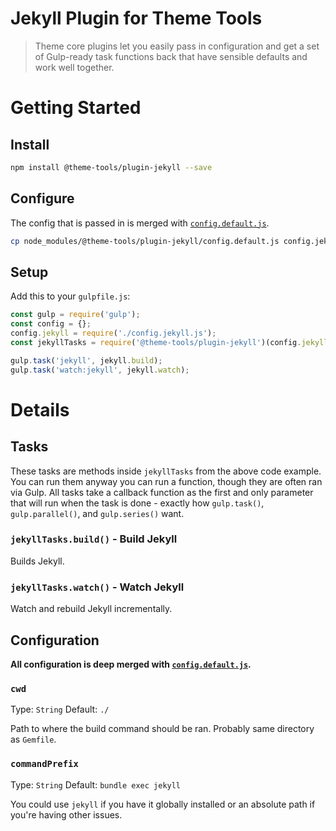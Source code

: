 # Jekyll Plugin for Theme Tools

> Theme core plugins let you easily pass in configuration and get a set of Gulp-ready task functions back that have sensible defaults and work well together.

# Getting Started

## Install

```bash
npm install @theme-tools/plugin-jekyll --save
```

## Configure

The config that is passed in is merged with [`config.default.js`](config.default.js).

```bash
cp node_modules/@theme-tools/plugin-jekyll/config.default.js config.jekyll.js
```

## Setup

Add this to your `gulpfile.js`:

```js
const gulp = require('gulp');
const config = {};
config.jekyll = require('./config.jekyll.js');
const jekyllTasks = require('@theme-tools/plugin-jekyll')(config.jekyll);

gulp.task('jekyll', jekyll.build);
gulp.task('watch:jekyll', jekyll.watch);
```

# Details

## Tasks

These tasks are methods inside `jekyllTasks` from the above code example. You can run them anyway you can run a function, though they are often ran via Gulp. All tasks take a callback function as the first and only parameter that will run when the task is done - exactly how `gulp.task()`, `gulp.parallel()`, and `gulp.series()` want.

### `jekyllTasks.build()` - Build Jekyll

Builds Jekyll.

### `jekyllTasks.watch()` - Watch Jekyll

Watch and rebuild Jekyll incrementally.

## Configuration

**All configuration is deep merged with [`config.default.js`](config.default.js).**

### `cwd`

Type: `String` Default: `./`

Path to where the build command should be ran. Probably same directory as `Gemfile`.

### `commandPrefix`

Type: `String` Default: `bundle exec jekyll`

You could use `jekyll` if you have it globally installed or an absolute path if you're having other issues.
